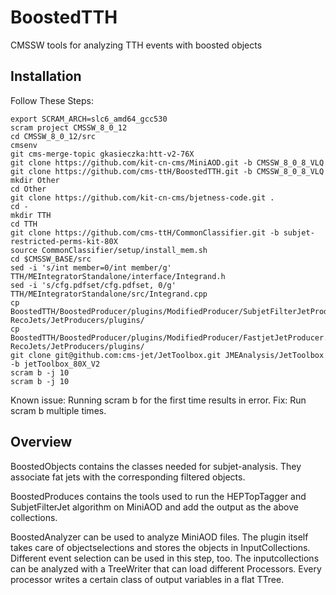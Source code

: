 BoostedTTH
=======

CMSSW tools for analyzing TTH events with boosted objects

## Installation
Follow These Steps:

    export SCRAM_ARCH=slc6_amd64_gcc530
    scram project CMSSW_8_0_12
    cd CMSSW_8_0_12/src
    cmsenv   
    git cms-merge-topic gkasieczka:htt-v2-76X
    git clone https://github.com/kit-cn-cms/MiniAOD.git -b CMSSW_8_0_8_VLQ
    git clone https://github.com/cms-ttH/BoostedTTH.git -b CMSSW_8_0_8_VLQ
    mkdir Other
    cd Other
    git clone https://github.com/kit-cn-cms/bjetness-code.git .
    cd -
    mkdir TTH
    cd TTH
    git clone https://github.com/cms-ttH/CommonClassifier.git -b subjet-restricted-perms-kit-80X
    source CommonClassifier/setup/install_mem.sh
    cd $CMSSW_BASE/src
    sed -i 's/int member=0/int member/g' TTH/MEIntegratorStandalone/interface/Integrand.h
    sed -i 's/cfg.pdfset/cfg.pdfset, 0/g' TTH/MEIntegratorStandalone/src/Integrand.cpp
    cp BoostedTTH/BoostedProducer/plugins/ModifiedProducer/SubjetFilterJetProducer.cc RecoJets/JetProducers/plugins/
    cp BoostedTTH/BoostedProducer/plugins/ModifiedProducer/FastjetJetProducer.cc RecoJets/JetProducers/plugins/ 
    git clone git@github.com:cms-jet/JetToolbox.git JMEAnalysis/JetToolbox -b jetToolbox_80X_V2
    scram b -j 10
    scram b -j 10
    
    
Known issue: Running scram b for the first time results in error.
Fix: Run scram b multiple times.

## Overview
BoostedObjects contains the classes needed for subjet-analysis. They associate fat jets with the corresponding filtered objects.

BoostedProduces contains the tools used to run the HEPTopTagger and SubjetFilterJet algorithm on MiniAOD and add the output as the above collections.

BoostedAnalyzer can be used to analyze MiniAOD files. The plugin itself takes care of objectselections and stores the objects in InputCollections. Different event selection can be used in this step, too. The inputcollections can be analyzed with a TreeWriter that can load different Processors. Every processor writes a certain class of output variables in a flat TTree.
